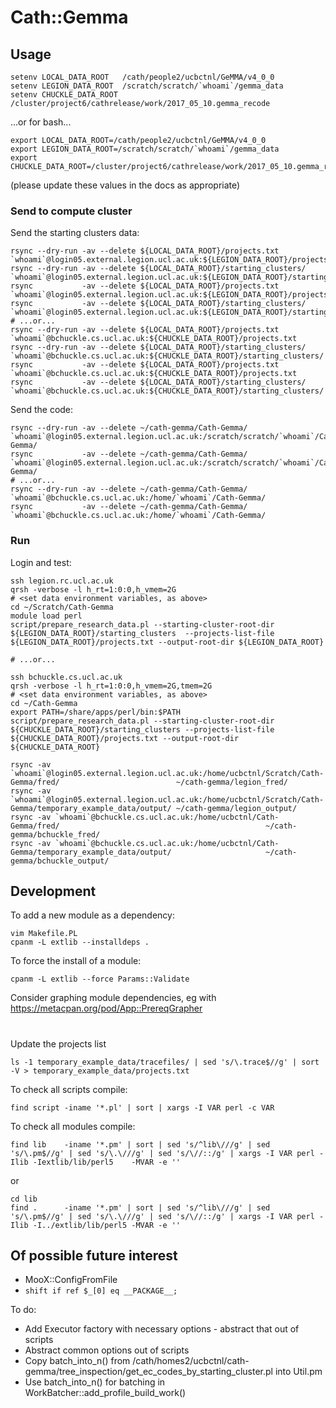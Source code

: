 # Cath::Gemma

## Usage

~~~
setenv LOCAL_DATA_ROOT   /cath/people2/ucbctnl/GeMMA/v4_0_0
setenv LEGION_DATA_ROOT  /scratch/scratch/`whoami`/gemma_data
setenv CHUCKLE_DATA_ROOT /cluster/project6/cathrelease/work/2017_05_10.gemma_recode
~~~

...or for bash...

~~~
export LOCAL_DATA_ROOT=/cath/people2/ucbctnl/GeMMA/v4_0_0
export LEGION_DATA_ROOT=/scratch/scratch/`whoami`/gemma_data
export CHUCKLE_DATA_ROOT=/cluster/project6/cathrelease/work/2017_05_10.gemma_recode
~~~

(please update these values in the docs as appropriate)

### Send to compute cluster

Send the starting clusters data:

~~~
rsync --dry-run -av --delete ${LOCAL_DATA_ROOT}/projects.txt       `whoami`@login05.external.legion.ucl.ac.uk:${LEGION_DATA_ROOT}/projects.txt
rsync --dry-run -av --delete ${LOCAL_DATA_ROOT}/starting_clusters/ `whoami`@login05.external.legion.ucl.ac.uk:${LEGION_DATA_ROOT}/starting_clusters/
rsync           -av --delete ${LOCAL_DATA_ROOT}/projects.txt       `whoami`@login05.external.legion.ucl.ac.uk:${LEGION_DATA_ROOT}/projects.txt
rsync           -av --delete ${LOCAL_DATA_ROOT}/starting_clusters/ `whoami`@login05.external.legion.ucl.ac.uk:${LEGION_DATA_ROOT}/starting_clusters/
# ...or...
rsync --dry-run -av --delete ${LOCAL_DATA_ROOT}/projects.txt       `whoami`@bchuckle.cs.ucl.ac.uk:${CHUCKLE_DATA_ROOT}/projects.txt
rsync --dry-run -av --delete ${LOCAL_DATA_ROOT}/starting_clusters/ `whoami`@bchuckle.cs.ucl.ac.uk:${CHUCKLE_DATA_ROOT}/starting_clusters/
rsync           -av --delete ${LOCAL_DATA_ROOT}/projects.txt       `whoami`@bchuckle.cs.ucl.ac.uk:${CHUCKLE_DATA_ROOT}/projects.txt
rsync           -av --delete ${LOCAL_DATA_ROOT}/starting_clusters/ `whoami`@bchuckle.cs.ucl.ac.uk:${CHUCKLE_DATA_ROOT}/starting_clusters/
~~~

Send the code:

~~~
rsync --dry-run -av --delete ~/cath-gemma/Cath-Gemma/ `whoami`@login05.external.legion.ucl.ac.uk:/scratch/scratch/`whoami`/Cath-Gemma/
rsync           -av --delete ~/cath-gemma/Cath-Gemma/ `whoami`@login05.external.legion.ucl.ac.uk:/scratch/scratch/`whoami`/Cath-Gemma/
# ...or...
rsync --dry-run -av --delete ~/cath-gemma/Cath-Gemma/ `whoami`@bchuckle.cs.ucl.ac.uk:/home/`whoami`/Cath-Gemma/
rsync           -av --delete ~/cath-gemma/Cath-Gemma/ `whoami`@bchuckle.cs.ucl.ac.uk:/home/`whoami`/Cath-Gemma/
~~~

### Run

Login and test:

~~~
ssh legion.rc.ucl.ac.uk
qrsh -verbose -l h_rt=1:0:0,h_vmem=2G
# <set data environment variables, as above>
cd ~/Scratch/Cath-Gemma
module load perl
script/prepare_research_data.pl --starting-cluster-root-dir ${LEGION_DATA_ROOT}/starting_clusters  --projects-list-file ${LEGION_DATA_ROOT}/projects.txt --output-root-dir ${LEGION_DATA_ROOT}

# ...or...

ssh bchuckle.cs.ucl.ac.uk
qrsh -verbose -l h_rt=1:0:0,h_vmem=2G,tmem=2G
# <set data environment variables, as above>
cd ~/Cath-Gemma
export PATH=/share/apps/perl/bin:$PATH
script/prepare_research_data.pl --starting-cluster-root-dir ${CHUCKLE_DATA_ROOT}/starting_clusters --projects-list-file ${CHUCKLE_DATA_ROOT}/projects.txt --output-root-dir ${CHUCKLE_DATA_ROOT}
~~~

~~~
rsync -av `whoami`@login05.external.legion.ucl.ac.uk:/home/ucbctnl/Scratch/Cath-Gemma/fred/                          ~/cath-gemma/legion_fred/
rsync -av `whoami`@login05.external.legion.ucl.ac.uk:/home/ucbctnl/Scratch/Cath-Gemma/temporary_example_data/output/ ~/cath-gemma/legion_output/
rsync -av `whoami`@bchuckle.cs.ucl.ac.uk:/home/ucbctnl/Cath-Gemma/fred/                                              ~/cath-gemma/bchuckle_fred/
rsync -av `whoami`@bchuckle.cs.ucl.ac.uk:/home/ucbctnl/Cath-Gemma/temporary_example_data/output/                     ~/cath-gemma/bchuckle_output/
~~~

## Development

To add a new module as a dependency:

~~~
vim Makefile.PL
cpanm -L extlib --installdeps .
~~~

To force the install of a module:
~~~
cpanm -L extlib --force Params::Validate
~~~

Consider graphing module dependencies, eg with https://metacpan.org/pod/App::PrereqGrapher

#

Update the projects list

~~~
ls -1 temporary_example_data/tracefiles/ | sed 's/\.trace$//g' | sort -V > temporary_example_data/projects.txt
~~~

To check all scripts compile:

~~~
find script -iname '*.pl' | sort | xargs -I VAR perl -c VAR
~~~

To check all modules compile:

~~~
find lib    -iname '*.pm' | sort | sed 's/^lib\///g' | sed 's/\.pm$//g' | sed 's/\.\///g' | sed 's/\//::/g' | xargs -I VAR perl -Ilib -Iextlib/lib/perl5    -MVAR -e ''
~~~

or

~~~
cd lib
find .      -iname '*.pm' | sort | sed 's/^lib\///g' | sed 's/\.pm$//g' | sed 's/\.\///g' | sed 's/\//::/g' | xargs -I VAR perl -Ilib -I../extlib/lib/perl5 -MVAR -e ''
~~~


Of possible future interest
--

 * MooX::ConfigFromFile
 * `shift if ref $_[0] eq __PACKAGE__;`


To do:

 * Add Executor factory with necessary options - abstract that out of scripts
 * Abstract common options out of scripts
 * Copy batch_into_n() from /cath/homes2/ucbctnl/cath-gemma/tree_inspection/get_ec_codes_by_starting_cluster.pl into Util.pm
 * Use batch_into_n() for batching in WorkBatcher::add_profile_build_work()